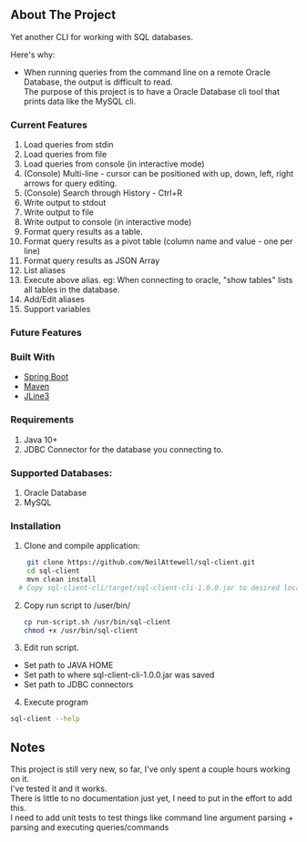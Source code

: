 ## About The Project

Yet another CLI for working with SQL databases.  

Here's why:
* When running queries from the command line on a remote Oracle Database, the output is difficult to read.  
  The purpose of this project is to have a Oracle Database cli tool that prints data like the MySQL cli.

### Current Features

1. Load queries from stdin
2. Load queries from file 
3. Load queries from console (in interactive mode)
4. (Console) Multi-line - cursor can be positioned with up, down, left, right arrows for query editing.
5. (Console) Search through History - Ctrl+R
6. Write output to stdout
7. Write output to file
8. Write output to console (in interactive mode)
9. Format query results as a table.
10. Format query results as a pivot table (column name and value - one per line)
11. Format query results as JSON Array
12. List aliases
13. Execute above alias.  eg:  When connecting to oracle, "show tables" lists all tables in the database.
14. Add/Edit aliases
15. Support variables  

### Future Features

### Built With

* [Spring Boot](https://spring.io/projects/spring-boot)
* [Maven](https://maven.apache.org/)
* [JLine3](https://github.com/jline/jline3)


### Requirements 

1. Java 10+
2. JDBC Connector for the database you connecting to.


### Supported Databases:

1. Oracle Database
2. MySQL

### Installation

1. Clone and compile application:
```sh
	git clone https://github.com/NeilAttewell/sql-client.git
	cd sql-client
	mvn clean install
  # Copy sql-client-cli/target/sql-client-cli-1.0.0.jar to desired location
   ```
2. Copy run script to /user/bin/
   ```sh
   cp run-script.sh /usr/bin/sql-client
   chmod +x /usr/bin/sql-client
   ```
3. Edit run script.  
  * Set path to JAVA HOME
  * Set path to where sql-client-cli-1.0.0.jar was saved
  * Set path to JDBC connectors

4. Execute program
```sh
sql-client --help
```

## Notes
This project is still very new, so far, I've only spent a couple hours working on it.  
I've tested it and it works.  
There is little to no documentation just yet, I need to put in the effort to add this.  
I need to add unit tests to test things like command line argument parsing + parsing and executing queries/commands
